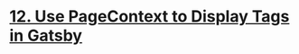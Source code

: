 # [12. Use PageContext to Display Tags in Gatsby](https://egghead.io/lessons/gatsby-use-pagecontext-to-display-tags-in-gatsby)


